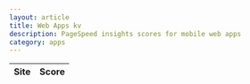 ```yaml
---
layout: article
title: Web Apps kv
description: PageSpeed insights scores for mobile web apps
category: apps
---
```

|Site|Score|
|----|-----|
